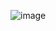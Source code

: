 ![image](https://user-images.githubusercontent.com/89542446/184459958-2d444e88-dda6-47fe-b431-0b9ab7178fae.png)
